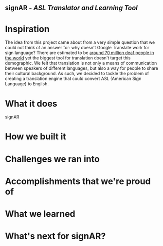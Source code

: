 ## signAR - _ASL Translator and Learning Tool_

# Inspiration
The idea from this project came about from a very simple question that we could not think of an answer for: why doesn't Google Translate work for sign language? There are estimated to be [around 70 million deaf people in the world](https://wfdeaf.org/faq/) yet the biggest tool for translation doesn't target this demographic. We felt that translation is not only a means of communication between speakers of different languages, but also a way for people to share their cultural background. As such, we decided to tackle the problem of creating a translation engine that could convert ASL (American Sign Language) to English.

# What it does
signAR

# How we built it


# Challenges we ran into


# Accomplishments that we're proud of


# What we learned


# What's next for signAR?
